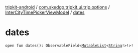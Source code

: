 [tripkit-android](../../index.md) / [com.skedgo.tripkit.ui.trip.options](../index.md) / [InterCityTimePickerViewModel](index.md) / [dates](./dates.md)

# dates

`open fun dates(): ObservableField<`[`MutableList`](https://kotlinlang.org/api/latest/jvm/stdlib/kotlin.collections/-mutable-list/index.html)`<`[`String`](https://kotlinlang.org/api/latest/jvm/stdlib/kotlin/-string/index.html)`!>!>!`